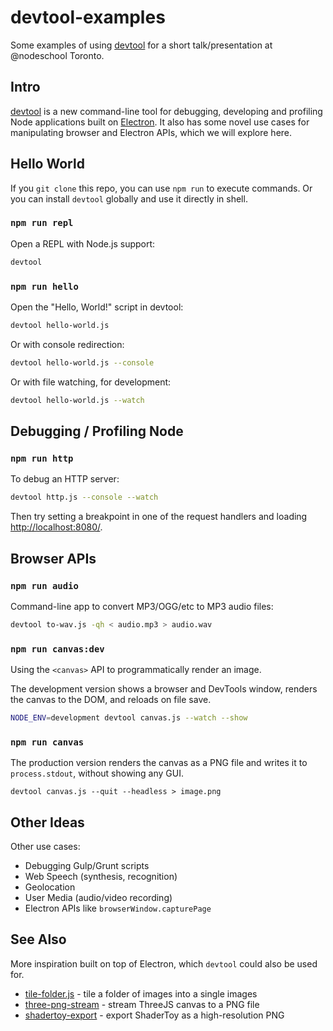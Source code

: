 # devtool-examples

Some examples of using [devtool](https://github.com/Jam3/devtool) for a short talk/presentation at @nodeschool Toronto.


## Intro

[devtool](https://github.com/Jam3/devtool) is a new command-line tool for debugging, developing and profiling Node applications built on [Electron](https://github.com/atom/electron/). It also has some novel use cases for manipulating browser and Electron APIs, which we will explore here.

## Hello World

If you `git clone` this repo, you can use `npm run` to execute commands. Or you can install `devtool` globally and use it directly in shell.

### `npm run repl`

Open a REPL with Node.js support:

```sh
devtool
```

### `npm run hello`

Open the "Hello, World!" script in devtool:

```sh
devtool hello-world.js
```

Or with console redirection:

```sh
devtool hello-world.js --console
```

Or with file watching, for development:

```sh
devtool hello-world.js --watch
```

## Debugging / Profiling Node

### `npm run http`

To debug an HTTP server:

```sh
devtool http.js --console --watch
```

Then try setting a breakpoint in one of the request handlers and loading [http://localhost:8080/](http://localhost:8080/).

## Browser APIs

### `npm run audio`

Command-line app to convert MP3/OGG/etc to MP3 audio files:

```sh
devtool to-wav.js -qh < audio.mp3 > audio.wav
```


### `npm run canvas:dev`

Using the `<canvas>` API to programmatically render an image.

The development version shows a browser and DevTools window, renders the canvas to the DOM, and reloads on file save.

```sh
NODE_ENV=development devtool canvas.js --watch --show
```

### `npm run canvas`

The production version renders the canvas as a PNG file and writes it to `process.stdout`, without showing any GUI.

```
devtool canvas.js --quit --headless > image.png
```

## Other Ideas

Other use cases:

- Debugging Gulp/Grunt scripts
- Web Speech (synthesis, recognition)
- Geolocation
- User Media (audio/video recording)
- Electron APIs like `browserWindow.capturePage`

## See Also

More inspiration built on top of Electron, which `devtool` could also be used for.

- [tile-folder.js](https://gist.github.com/mattdesl/59214e0f0ee8b3ae614f) - tile a folder of images into a single images 
- [three-png-stream](https://github.com/Jam3/three-png-stream) - stream ThreeJS canvas to a PNG file
- [shadertoy-export](https://github.com/mattdesl/shadertoy-export) - export ShaderToy as a high-resolution PNG
